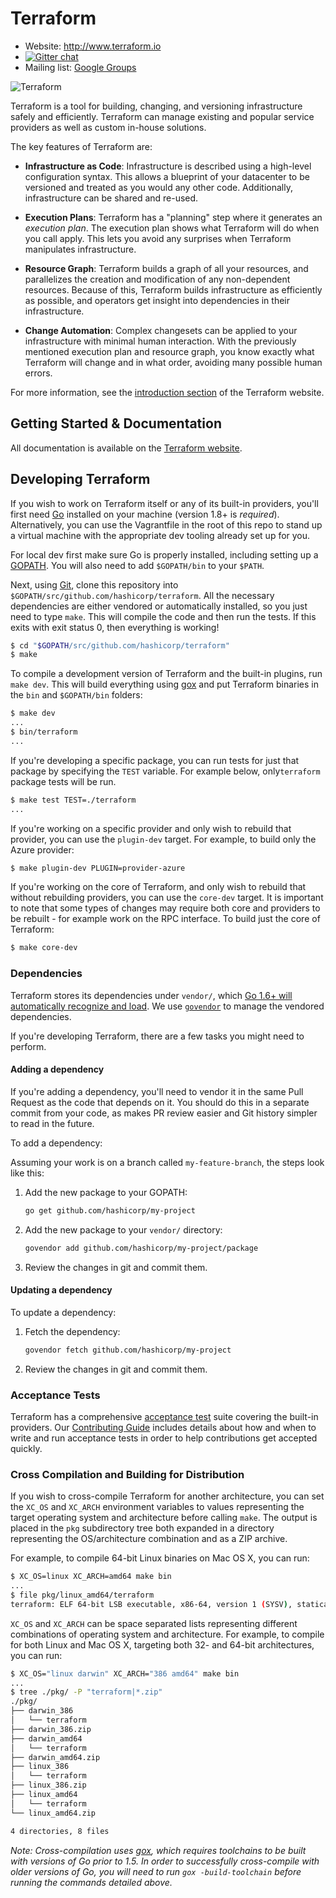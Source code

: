 Terraform
=========

- Website: http://www.terraform.io
- [![Gitter chat](https://badges.gitter.im/hashicorp-terraform/Lobby.png)](https://gitter.im/hashicorp-terraform/Lobby)
- Mailing list: [Google Groups](http://groups.google.com/group/terraform-tool)

![Terraform](https://raw.githubusercontent.com/hashicorp/terraform/master/website/source/assets/images/readme.png)

Terraform is a tool for building, changing, and versioning infrastructure safely and efficiently. Terraform can manage existing and popular service providers as well as custom in-house solutions.

The key features of Terraform are:

- **Infrastructure as Code**: Infrastructure is described using a high-level configuration syntax. This allows a blueprint of your datacenter to be versioned and treated as you would any other code. Additionally, infrastructure can be shared and re-used.

- **Execution Plans**: Terraform has a "planning" step where it generates an *execution plan*. The execution plan shows what Terraform will do when you call apply. This lets you avoid any surprises when Terraform manipulates infrastructure.

- **Resource Graph**: Terraform builds a graph of all your resources, and parallelizes the creation and modification of any non-dependent resources. Because of this, Terraform builds infrastructure as efficiently as possible, and operators get insight into dependencies in their infrastructure.

- **Change Automation**: Complex changesets can be applied to your infrastructure with minimal human interaction. With the previously mentioned execution plan and resource graph, you know exactly what Terraform will change and in what order, avoiding many possible human errors.

For more information, see the [introduction section](http://www.terraform.io/intro) of the Terraform website.

Getting Started & Documentation
-------------------------------

All documentation is available on the [Terraform website](http://www.terraform.io).

Developing Terraform
--------------------

If you wish to work on Terraform itself or any of its built-in providers, you'll first need [Go](http://www.golang.org) installed on your machine (version 1.8+ is *required*). Alternatively, you can use the Vagrantfile in the root of this repo to stand up a virtual machine with the appropriate dev tooling already set up for you.

For local dev first make sure Go is properly installed, including setting up a [GOPATH](http://golang.org/doc/code.html#GOPATH). You will also need to add `$GOPATH/bin` to your `$PATH`.

Next, using [Git](https://git-scm.com/), clone this repository into `$GOPATH/src/github.com/hashicorp/terraform`. All the necessary dependencies are either vendored or automatically installed, so you just need to type `make`. This will compile the code and then run the tests. If this exits with exit status 0, then everything is working!

```sh
$ cd "$GOPATH/src/github.com/hashicorp/terraform"
$ make
```

To compile a development version of Terraform and the built-in plugins, run `make dev`. This will build everything using [gox](https://github.com/mitchellh/gox) and put Terraform binaries in the `bin` and `$GOPATH/bin` folders:

```sh
$ make dev
...
$ bin/terraform
...
```

If you're developing a specific package, you can run tests for just that package by specifying the `TEST` variable. For example below, only`terraform` package tests will be run.

```sh
$ make test TEST=./terraform
...
```

If you're working on a specific provider and only wish to rebuild that provider, you can use the `plugin-dev` target. For example, to build only the Azure provider:

```sh
$ make plugin-dev PLUGIN=provider-azure
```

If you're working on the core of Terraform, and only wish to rebuild that without rebuilding providers, you can use the `core-dev` target. It is important to note that some types of changes may require both core and providers to be rebuilt - for example work on the RPC interface. To build just the core of Terraform:

```sh
$ make core-dev
```

### Dependencies

Terraform stores its dependencies under `vendor/`, which [Go 1.6+ will automatically recognize and load](https://golang.org/cmd/go/#hdr-Vendor_Directories). We use [`govendor`](https://github.com/kardianos/govendor) to manage the vendored dependencies.

If you're developing Terraform, there are a few tasks you might need to perform.

#### Adding a dependency

If you're adding a dependency, you'll need to vendor it in the same Pull Request as the code that depends on it. You should do this in a separate commit from your code, as makes PR review easier and Git history simpler to read in the future.

To add a dependency:

Assuming your work is on a branch called `my-feature-branch`, the steps look like this:

1. Add the new package to your GOPATH:

    ```bash
    go get github.com/hashicorp/my-project
    ```

2.  Add the new package to your `vendor/` directory:

    ```bash
    govendor add github.com/hashicorp/my-project/package
    ```

3. Review the changes in git and commit them.

#### Updating a dependency

To update a dependency:

1. Fetch the dependency:

    ```bash
    govendor fetch github.com/hashicorp/my-project
    ```

2. Review the changes in git and commit them.

### Acceptance Tests

Terraform has a comprehensive [acceptance
test](http://en.wikipedia.org/wiki/Acceptance_testing) suite covering the
built-in providers. Our [Contributing Guide](https://github.com/hashicorp/terraform/blob/master/.github/CONTRIBUTING.md) includes details about how and when to write and run acceptance tests in order to help contributions get accepted quickly.


### Cross Compilation and Building for Distribution

If you wish to cross-compile Terraform for another architecture, you can set the `XC_OS` and `XC_ARCH` environment variables to values representing the target operating system and architecture before calling `make`. The output is placed in the `pkg` subdirectory tree both expanded in a directory representing the OS/architecture combination and as a ZIP archive.

For example, to compile 64-bit Linux binaries on Mac OS X, you can run:

```sh
$ XC_OS=linux XC_ARCH=amd64 make bin
...
$ file pkg/linux_amd64/terraform
terraform: ELF 64-bit LSB executable, x86-64, version 1 (SYSV), statically linked, not stripped
```

`XC_OS` and `XC_ARCH` can be space separated lists representing different combinations of operating system and architecture. For example, to compile for both Linux and Mac OS X, targeting both 32- and 64-bit architectures, you can run:

```sh
$ XC_OS="linux darwin" XC_ARCH="386 amd64" make bin
...
$ tree ./pkg/ -P "terraform|*.zip"
./pkg/
├── darwin_386
│   └── terraform
├── darwin_386.zip
├── darwin_amd64
│   └── terraform
├── darwin_amd64.zip
├── linux_386
│   └── terraform
├── linux_386.zip
├── linux_amd64
│   └── terraform
└── linux_amd64.zip

4 directories, 8 files
```

_Note: Cross-compilation uses [gox](https://github.com/mitchellh/gox), which requires toolchains to be built with versions of Go prior to 1.5. In order to successfully cross-compile with older versions of Go, you will need to run `gox -build-toolchain` before running the commands detailed above._
